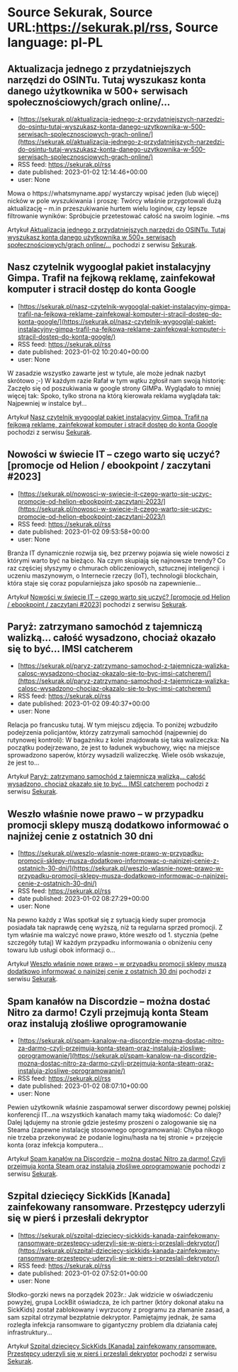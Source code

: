 # Source Sekurak, Source URL:https://sekurak.pl/rss, Source language: pl-PL

## Aktualizacja jednego z przydatniejszych narzędzi do OSINTu. Tutaj wyszukasz konta danego użytkownika w 500+ serwisach społecznościowych/grach online/…
 - [https://sekurak.pl/aktualizacja-jednego-z-przydatniejszych-narzedzi-do-osintu-tutaj-wyszukasz-konta-danego-uzytkownika-w-500-serwisach-spolecznosciowych-grach-online/](https://sekurak.pl/aktualizacja-jednego-z-przydatniejszych-narzedzi-do-osintu-tutaj-wyszukasz-konta-danego-uzytkownika-w-500-serwisach-spolecznosciowych-grach-online/)
 - RSS feed: https://sekurak.pl/rss
 - date published: 2023-01-02 12:14:46+00:00
 - user: None

<p>Mowa o https://whatsmyname.app/ wystarczy wpisać jeden (lub więcej) nicków w pole wyszukiwania i proszę: Twórcy właśnie przygotowali dużą aktualizację &#8211; m.in przeszukiwanie hurtem wielu loginów, czy lepsze filtrowanie wyników: Spróbujcie przetestować całość na swoim loginie. ~ms</p>
<p>Artykuł <a href="https://sekurak.pl/aktualizacja-jednego-z-przydatniejszych-narzedzi-do-osintu-tutaj-wyszukasz-konta-danego-uzytkownika-w-500-serwisach-spolecznosciowych-grach-online/" rel="nofollow">Aktualizacja jednego z przydatniejszych narzędzi do OSINTu. Tutaj wyszukasz konta danego użytkownika w 500+ serwisach społecznościowych/grach online/&#8230;</a> pochodzi z serwisu <a href="https://sekurak.pl" rel="nofollow">Sekurak</a>.</p>

## Nasz czytelnik wygooglał pakiet instalacyjny Gimpa. Trafił na fejkową reklamę, zainfekował komputer i stracił dostęp do konta Google
 - [https://sekurak.pl/nasz-czytelnik-wygooglal-pakiet-instalacyjny-gimpa-trafil-na-fejkowa-reklame-zainfekowal-komputer-i-stracil-dostep-do-konta-google/](https://sekurak.pl/nasz-czytelnik-wygooglal-pakiet-instalacyjny-gimpa-trafil-na-fejkowa-reklame-zainfekowal-komputer-i-stracil-dostep-do-konta-google/)
 - RSS feed: https://sekurak.pl/rss
 - date published: 2023-01-02 10:20:40+00:00
 - user: None

<p>W zasadzie wszystko zawarte jest w tytule, ale może jednak nazbyt skrótowo ;-) W każdym razie Rafał w tym wątku zgłosił nam swoją historię: Zaczęło się od poszukiwania w google strony GIMPa. Wyglądało to mniej więcej tak: Spoko, tylko strona na którą kierowała reklama wyglądała tak: Najpewniej w instalce był...</p>
<p>Artykuł <a href="https://sekurak.pl/nasz-czytelnik-wygooglal-pakiet-instalacyjny-gimpa-trafil-na-fejkowa-reklame-zainfekowal-komputer-i-stracil-dostep-do-konta-google/" rel="nofollow">Nasz czytelnik wygooglał pakiet instalacyjny Gimpa. Trafił na fejkową reklamę, zainfekował komputer i stracił dostęp do konta Google</a> pochodzi z serwisu <a href="https://sekurak.pl" rel="nofollow">Sekurak</a>.</p>

## Nowości w świecie IT – czego warto się uczyć? [promocje od Helion / ebookpoint / zaczytani #2023]
 - [https://sekurak.pl/nowosci-w-swiecie-it-czego-warto-sie-uczyc-promocje-od-helion-ebookpoint-zaczytani-2023/](https://sekurak.pl/nowosci-w-swiecie-it-czego-warto-sie-uczyc-promocje-od-helion-ebookpoint-zaczytani-2023/)
 - RSS feed: https://sekurak.pl/rss
 - date published: 2023-01-02 09:53:58+00:00
 - user: None

<p>Branża IT dynamicznie rozwija się, bez przerwy pojawia się wiele nowości z którymi warto być na bieżąco. Na czym skupiają się najnowsze trendy? Co raz częściej słyszymy o chmurach obliczeniowych, sztucznej inteligencji&#160; i uczeniu maszynowym, o Internecie rzeczy (loT), technologii blockchain, która staje się coraz popularniejsza jako sposób na zapewnienie...</p>
<p>Artykuł <a href="https://sekurak.pl/nowosci-w-swiecie-it-czego-warto-sie-uczyc-promocje-od-helion-ebookpoint-zaczytani-2023/" rel="nofollow">Nowości w świecie IT – czego warto się uczyć? [promocje od Helion / ebookpoint / zaczytani #2023]</a> pochodzi z serwisu <a href="https://sekurak.pl" rel="nofollow">Sekurak</a>.</p>

## Paryż: zatrzymano samochód z tajemniczą walizką… całość wysadzono, chociaż okazało się to być… IMSI catcherem
 - [https://sekurak.pl/paryz-zatrzymano-samochod-z-tajemnicza-walizka-calosc-wysadzono-chociaz-okazalo-sie-to-byc-imsi-catcherem/](https://sekurak.pl/paryz-zatrzymano-samochod-z-tajemnicza-walizka-calosc-wysadzono-chociaz-okazalo-sie-to-byc-imsi-catcherem/)
 - RSS feed: https://sekurak.pl/rss
 - date published: 2023-01-02 09:40:37+00:00
 - user: None

<p>Relacja po francusku tutaj. W tym miejscu zdjęcia. To poniżej wzbudziło podejrzenia policjantów, którzy zatrzymali samochód (najpewniej do rutynowej kontroli): W bagażniku z kolei znajdowała się taka walizeczka: Na początku podejrzewano, że jest to ładunek wybuchowy, więc na miejsce sprowadzono saperów, którzy wysadzili walizeczkę. Wiele osób wskazuje, że jest to...</p>
<p>Artykuł <a href="https://sekurak.pl/paryz-zatrzymano-samochod-z-tajemnicza-walizka-calosc-wysadzono-chociaz-okazalo-sie-to-byc-imsi-catcherem/" rel="nofollow">Paryż: zatrzymano samochód z tajemniczą walizką&#8230; całość wysadzono, chociaż okazało się to być&#8230; IMSI catcherem</a> pochodzi z serwisu <a href="https://sekurak.pl" rel="nofollow">Sekurak</a>.</p>

## Weszło właśnie nowe prawo – w przypadku promocji sklepy muszą dodatkowo informować o najniżej cenie z ostatnich 30 dni
 - [https://sekurak.pl/weszlo-wlasnie-nowe-prawo-w-przypadku-promocji-sklepy-musza-dodatkowo-informowac-o-najnizej-cenie-z-ostatnich-30-dni/](https://sekurak.pl/weszlo-wlasnie-nowe-prawo-w-przypadku-promocji-sklepy-musza-dodatkowo-informowac-o-najnizej-cenie-z-ostatnich-30-dni/)
 - RSS feed: https://sekurak.pl/rss
 - date published: 2023-01-02 08:27:29+00:00
 - user: None

<p>Na pewno każdy z Was spotkał się z sytuacją kiedy super promocja posiadała tak naprawdę cenę wyższą, niż ta regularna sprzed promocji. Z tym właśnie ma walczyć nowe prawo, które weszło od 1. stycznia (pełne szczegóły tutaj) W każdym przypadku informowania o obniżeniu ceny towaru lub usługi obok informacji o...</p>
<p>Artykuł <a href="https://sekurak.pl/weszlo-wlasnie-nowe-prawo-w-przypadku-promocji-sklepy-musza-dodatkowo-informowac-o-najnizej-cenie-z-ostatnich-30-dni/" rel="nofollow">Weszło właśnie nowe prawo &#8211; w przypadku promocji sklepy muszą dodatkowo informować o najniżej cenie z ostatnich 30 dni</a> pochodzi z serwisu <a href="https://sekurak.pl" rel="nofollow">Sekurak</a>.</p>

## Spam kanałów na Discordzie – można dostać Nitro za darmo! Czyli przejmują konta Steam oraz instalują złośliwe oprogramowanie
 - [https://sekurak.pl/spam-kanalow-na-discordzie-mozna-dostac-nitro-za-darmo-czyli-przejmuja-konta-steam-oraz-instaluja-zlosliwe-oprogramowanie/](https://sekurak.pl/spam-kanalow-na-discordzie-mozna-dostac-nitro-za-darmo-czyli-przejmuja-konta-steam-oraz-instaluja-zlosliwe-oprogramowanie/)
 - RSS feed: https://sekurak.pl/rss
 - date published: 2023-01-02 08:07:10+00:00
 - user: None

<p>Pewien użytkownik właśnie zaspamował serwer discordowy pewnej polskiej konferencji IT&#8230;na wszystkich kanałach mamy taką wiadomość: Co dalej? Dalej lądujemy na stronie gdzie jesteśmy proszeni o zalogowanie się na Steama (zapewne instalację stosownego oprogramowania): Chyba nikogo nie trzeba przekonywać że podanie loginu/hasła na tej stronie = przejęcie konta (oraz infekcja komputera...</p>
<p>Artykuł <a href="https://sekurak.pl/spam-kanalow-na-discordzie-mozna-dostac-nitro-za-darmo-czyli-przejmuja-konta-steam-oraz-instaluja-zlosliwe-oprogramowanie/" rel="nofollow">Spam kanałów na Discordzie &#8211; można dostać Nitro za darmo! Czyli przejmują konta Steam oraz instalują złośliwe oprogramowanie</a> pochodzi z serwisu <a href="https://sekurak.pl" rel="nofollow">Sekurak</a>.</p>

## Szpital dziecięcy SickKids [Kanada] zainfekowany ransomware. Przestępcy uderzyli się w pierś i przesłali dekryptor
 - [https://sekurak.pl/szpital-dzieciecy-sickkids-kanada-zainfekowany-ransomware-przestepcy-uderzyli-sie-w-piers-i-przeslali-dekryptor/](https://sekurak.pl/szpital-dzieciecy-sickkids-kanada-zainfekowany-ransomware-przestepcy-uderzyli-sie-w-piers-i-przeslali-dekryptor/)
 - RSS feed: https://sekurak.pl/rss
 - date published: 2023-01-02 07:52:01+00:00
 - user: None

<p>Słodko-gorzki news na porządek 2023r.: Jak widzicie w oświadczeniu powyżej, grupa LockBit oświadcza, że ich partner (który dokonał ataku na SickKids) został zablokowany i wyrzucony z programu za złamanie zasad, a sam szpital otrzymał bezpłatnie dekryptor. Pamiętajmy jednak, że sama rozległa infekcja ransomware to gigantyczny problem dla działania całej infrastruktury...</p>
<p>Artykuł <a href="https://sekurak.pl/szpital-dzieciecy-sickkids-kanada-zainfekowany-ransomware-przestepcy-uderzyli-sie-w-piers-i-przeslali-dekryptor/" rel="nofollow">Szpital dziecięcy SickKids [Kanada] zainfekowany ransomware. Przestępcy uderzyli się w pierś i przesłali dekryptor</a> pochodzi z serwisu <a href="https://sekurak.pl" rel="nofollow">Sekurak</a>.</p>
